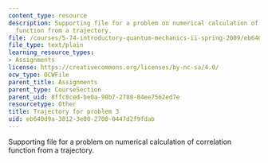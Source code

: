 ```yaml
---
content_type: resource
description: Supporting file for a problem on numerical calculation of correlation
  function from a trajectory.
file: /courses/5-74-introductory-quantum-mechanics-ii-spring-2009/eb640d9a30123e0027000447d2f9fdab_cf2.dat
file_type: text/plain
learning_resource_types:
- Assignments
license: https://creativecommons.org/licenses/by-nc-sa/4.0/
ocw_type: OCWFile
parent_title: Assignments
parent_type: CourseSection
parent_uid: 8ffc8ced-be0a-98b7-2788-84ee7562ed7e
resourcetype: Other
title: Trajectory for problem 3
uid: eb640d9a-3012-3e00-2700-0447d2f9fdab
---
```

Supporting file for a problem on numerical calculation of correlation function from a trajectory.